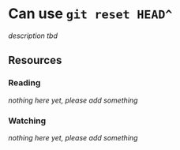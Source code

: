 # Can use `git reset HEAD^`
_description tbd_
## Resources
### Reading
_nothing here yet, please add something_
### Watching
_nothing here yet, please add something_
